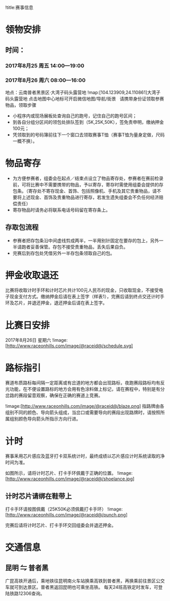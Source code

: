!title:赛事信息
# 领物安排
## 时间：
### 2017年8月25 周五 14:00—19:00
### 2017年8月26 周六 08:00—16:00
地点：云南普者黑景区·大湾子码头露营地
!map:[104.123909,24.110861]大湾子码头露营地
点击地图中心地标可开启微信地图/导航/街景
 
请携带身份证领取参赛物品，领取步骤
* 小程序内或现场展板处查询自己的跑号，记住自己的跑号区间；
* 到各自分组分区间的领包处排队签到（5K,25K,50K），签免责申明，缴纳押金100元；
* 凭领取到的号码簿前往下一个窗口去领取赛事T恤（赛事T恤为量身定做，尺码一概不换）。

# 物品寄存
* 为方便参赛者，组委会在起点／结束点设立了物品寄存处，参赛者在赛前检录前，可将比赛中不需要携带的物品，予以寄存，寄存时需使用组委会提供的存包条。（寄存处不寄存现金、首饰、包括照像机、手机及其它贵重物品，请不要将上述现金、首饰及贵重物品进行寄存，若发生遗失组委会不负任何经济赔偿责任）
* 寄存物品时请务必将联系电话号码留在寄存条上。
## 存取包流程
* 参赛者把存包条沿中间虚线剪成两半，一半用别针固定在要存的包上，另外一半请跑者妥善保管。存包不接受贵重物品，丢失后果自负。
* 完赛后到存包处凭借另外一半存包条领取自己的包。

# 押金收取退还
比赛将收取计时手环和计时芯片共计100元人民币的现金，只收取现金，不接受电子现金支付方式。缴纳押金后请在表上签字（样表1），完赛后请到终点交还计时手环及芯片，并退还押金，退还押金后请在表上签字。

# 比赛日安排
2017年8月26日  星期六
!image:[http://www.raceonhills.com/image/@raceid@/schedule.svg]

# 路标指引
赛道布质路标每间隔一定距离或有岔道的地方都会出现路标，夜跑赛段路标均有反光功能，在不便设置路标的地方会用有色涂料做上标记，请在赛程中，特别是有分岔路的赛段留意观察，确保在正确的赛道上竞赛。

!image:[http://www.raceonhills.com/image/@raceid@/blaze.png]
指路牌由各组别不同的颜色、导向箭头组成，当岔口或需要导向的赛段出现路牌时，请按照所属组别颜色导向箭头所指示方向行进。

# 计时
赛事釆用芯片感应及蓝牙打卡双系统计时，最终成绩以芯片感应计时系统读取的净时间为准。

如图所示，请将计时芯片、打卡手环佩戴于正确的位置。
!image:[http://www.raceonhills.com/image/@raceid@/shoelance.jpg]
## 计时芯片请绑在鞋带上

打卡手环请按图佩戴（25K50K必须佩戴打卡手环）
!image:[http://www.raceonhills.com/image/@raceid@/punch.png]

完赛后请将计时芯片、打卡手环交回组委会并退还押金。


# 交通信息
## 昆明 ⇋ 普者黑
广昆高铁开通后，乘地铁往昆明南火车站换乘高铁到普者黑，再换乘前往景区公交车就可到达景区。普者黑返回昆明也可乘坐高铁。
每天24班高铁定时发车，可登陆铁路12306查询。
